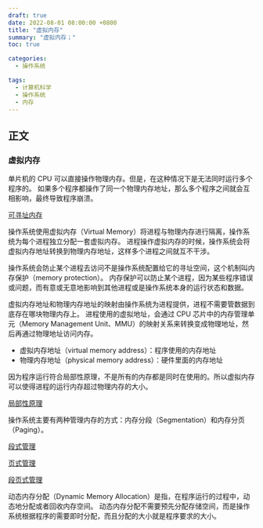 ```yaml
---
draft: true
date: 2022-08-01 08:00:00 +0800
title: "虚拟内存"
summary: "虚拟内存；"
toc: true

categories:
  - 操作系统

tags:
  - 计算机科学
  - 操作系统
  - 内存
---
```


## 正文

### 虚拟内存

单片机的 CPU 可以直接操作物理内存。但是，在这种情况下是无法同时运行多个程序的。
如果多个程序都操作了同一个物理内存地址，那么多个程序之间就会互相影响，最终导致程序崩溃。

[可寻址内存](/post/computer-science/hardware/可寻址内存)

操作系统使用虚拟内存（Virtual Memory）将进程与物理内存进行隔离，操作系统为每个进程独立分配一套虚拟内存。
进程操作虚拟内存的时候，操作系统会将虚拟内存地址转换到物理内存地址，这样多个进程之间就互不干涉。

操作系统会防止某个进程去访问不是操作系统配置给它的寻址空间，这个机制叫内存保护（memory protection）。
内存保护可以防止某个进程，因为某些程序错误或问题，而有意或无意地影响到其他进程或是操作系统本身的运行状态和数据。

虚拟内存地址和物理内存地址的映射由操作系统为进程提供，进程不需要管数据到底存在哪块物理内存上。
进程使用的虚拟地址，会通过 CPU 芯片中的内存管理单元（Memory Management Unit、MMU）的映射关系来转换变成物理地址，然后再通过物理地址访问内存。

- 虚拟内存地址（virtual memory address）：程序使用的内存地址
- 物理内存地址（physical memory address）：硬件里面的内存地址

因为程序运行符合局部性原理，不是所有的内存都是同时在使用的。所以虚拟内存可以使得进程的运行内存超过物理内存的大小。

[局部性原理](/post/computer-science/局部性原理)

操作系统主要有两种管理内存的方式：内存分段（Segmentation）和内存分页（Paging）。

[段式管理](/post/computer-science/operating-system/段式管理)

[页式管理](/post/computer-science/operating-system/页式管理)

[段页式管理](/post/computer-science/operating-system/段页式管理)

动态内存分配（Dynamic Memory Allocation）是指，在程序运行的过程中，动态地分配或者回收内存空间。
动态内存分配不需要预先分配存储空间，而是操作系统根据程序的需要即时分配，而且分配的大小就是程序要求的大小。
